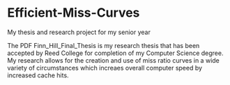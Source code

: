 # Efficient-Miss-Curves
My thesis and research project for my senior year

The PDF Finn_Hill_Final_Thesis is my research thesis that has been accepted by Reed College for completion of my Computer Science degree.
My research allows for the creation and use of miss ratio curves in a wide variety of circumstances which increaes overall computer speed by increased cache hits.
